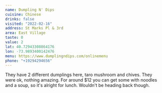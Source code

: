 ```yaml
---
name: Dumpling N' Dips
cuisine: Chinese
drinks: false
visited: "2022-02-16"
address: St Marks Pl & 3rd
area: East Village
taste: 0
value: 2
lat: 40.72943308864176
lon: -73.9893400142476
menu: https://www.dumplingndips.com/onlinemenu
phone: "+19294294656"
---
```


They have 2 different dumplings here, taro mushroom and chives. They were ok, nothing amazing. For around $12 you can get some with noodles and a soup, so it's alright for lunch. Wouldn't be heading back though.
